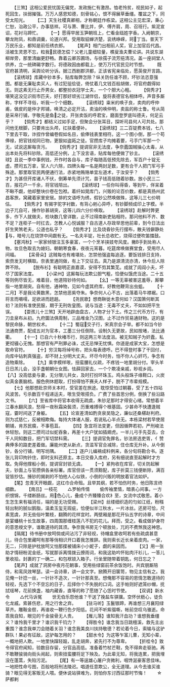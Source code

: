 <!-- { "loadSidebar": true } -->
　　【三煞】这相公爱民忧国无偏党，发政施仁有激昂。恤老怜贫，视民如子，起死回生，扶弱摧强。万万人感恩知德，刻骨铭心，恨不得展草垂缰。覆盆之下，同受太阳光。
　　【二】天生社稷真卿相，才称朝廷作栋梁。这相公主见宏深，秉心仁恕，治政公平，办事慈祥。可与萧、曹比并，伊、傅齐肩，周、召班行。紫泥宣诏，花衬马蹄忙。
　　【一】愿得早居玉笋朝班上，伫看金瓯姓字香。入阙朝京，攀龙附凤，和鼎调羹，论道兴邦。受用取貂蝉济楚，衮绣峥嵘，珂丁当。普天下万民乐业，都知是前任绣衣郎。
　　【尾声】相门出相前人奖，官上加官后代昌。活被生灵恩不忘，粒我民德怎偿？父老儿童细较量，樵叟渔夫曹论讲。共说东湖柳岸旁，那里清幽更舒畅。靠着云卿苏圃场，与徐孺子流芳挹清况。盖一座祠堂人供养，立一统碑碣字数行。将德政因由都载上，使万万代官民见时节想。
　　既官府甚清明，采舆论听分诉。据江西剧郡洪都，正该省宪亲临处，愿英俊开言路。
　　【滚绣球】库藏中钞本多，贴库每弊怎除？纵关防任谁不顾，坏钞法恣意强图。都是无廉耻卖买人，有过犯驵侩徒，倚仗着几文钱百般胡做，将官府觑得如无。则这素无行止乔男女，都整扮衣冠学士夫，一个个胆大心粗。
　　【倘秀才】堪笑这没见识街市匹夫，好打那好顽劣江湖伴侣，旋将表德官名相体呼。声音多厮称，字样不寻俗，听我一个个细数。
　　【滚绣球】粜米的唤子良，卖肉的呼仲甫，做皮的是仲才邦铺，唤清之必定开沽，卖油的唤仲明，卖盐的称士鲁。号从简是采帛行铺，字敬先是鱼之徒，开张卖饭的呼君宝，磨面登罗底叫德夫，何足云乎？
　　【倘秀才】都结义过如手足，但聚会分张耳目，探听司县何人可共处。那问他无根脚，只要肯出头颅，扛扶着便补。
　　【滚绣球】三二百锭费本钱，七八下里去干取，诈捏作曾编卷假如名目，偷俸钱表里相符。这一个图小倒，那一个苟俸禄，把官钱视同已物，更狠如盗跖之徒。官攒库子均摊着要，弓手门军那一个无，试说这厮每贪污。
　　【倘秀才】提调官非无法度，争奈蠹国贼操心太毒，从出本处先将科钞除。高低还分例，上下没言语，贴库每他便做了钞主。
　　【滚绣球】且说一季中事例钱，开作时各自与，库子每随高低预先除去，军百户十锭无虚。攒司五万拿，官人六六除，四牌头每一名是两封足数，更有合干人把门军弓手殊途。那里取官民两便通行法，赤紧地贿赂单宜左道术，于汝安乎？
　　【倘秀才】为甚但开库诸人不伏，倒筹单先须计咒，苗子钱高低随着钞数。放小民三二百，报花户一千余，将官钱陪出。
　　【滚绣球】一任你叫得昏，等到午，佯呆着不瞅不觑，他却整块价卷在包袱。着纤如晃库门，兴贩的论百价数，都是真扬州武昌客旅，窝藏着家里安居。排的文语呼为绣，假钞公然唤做殊，这等儿三七价明估。
　　【倘秀才】有揭字驼字衬数，有背心剜心异呼，有钞脚频成印上字模。半边子兀自可，捶作钞甚胡突，这等儿四六分价唤取。
　　【滚绣球】赴解时弊更多，作下人就做夫，检块数几曾详数，止不过得南新吏贴相符。那问他料不齐、数不足？连柜子一时扛去，怎教人心悦诚服？自古道人存政举思他前辈，到今日法出奸生笑煞老夫，公道也私乎？
　　【倘秀才】比及烧昏钞先行摆布，散夫钱僻静处与，暗号儿在烧饼中间觑有无。一名夫半锭，社长总收贮，烧得过便吹笛擂鼓。
　　【塞鸿秋】一家家倾银注玉多豪富，一个个烹羊挟妓夸风度。撇В手到处称人物，妆旦色取去为媳妇。朝朝寒食春，夜夜元宵暮。吃筵席唤做赛堂食，受用尽人间福。
　　【呆骨朵】这贼每也有难堪处，怎禁他强盗每追逐。要饭钱排日支持，索赍发无时横取。奈表里通同做，有上下交征去。真乃是源清流亦清，休今后人除弊不除。
　　【脱布衫】有聪明正直嘉谟，安得不剪其繁芜。成就了闾阎小夫，坏尽了国家法度。
　　【小梁州】这厮每玩法欺公胆气粗，恰便似饿虎当途。二十五等则例尽皆无，难着目，他道陪钞待何如。
　　【幺】一等无辜被害这羞辱，厮攀指一地里胡突。自有他，通神物，见如今虚其府库，好教他鞭背出虫蛆。
　　【十二月】不是我论黄数黑，怎禁他恶紫夺朱。争奈何人心不古，出落着马牛襟裾。口将言而嗫嚅，足欲进而趑趄。
　　【尧民歌】想商鞅徙木意何如？汉国箫何断其初？法则有准使民服，期于无刑佐皇图。说与当途：无毒不丈夫，不如如把平生误。
　　【耍孩儿十三煞】天开地辟由盘古，人物才分下土。传之三代币方行，有刀圭泉布从初。九府圜法俱周制，三品堆金乃汉图，止不过作贸易通财物。这的是黎民命脉，朝世权术。
　　【十二】蜀寇交子行，宋真宗会子举。都不如当今钞法通商贾，配成五对为官本，工墨三分任倒除。设制久无更故，民如按堵，法比通衢。
　　【十一】已自六十秋楮币行，则这两三年法度沮。被无知贼子为奸蠹，私更彻镘心无愧。那想官有严刑罪必诛，忒无忌惮无忧惧。你道是成家大宝，怎想是取命官符。
　　【十】穷汉每将绰号称，把头每表德呼。巴不得登时事了干回付，向库中钻刺真强盗，却不财上分明大丈夫。坏尽今时务，怕不你人心奸巧，争念有造物乘除。
　　【九】乘孛模样哏，扭蛮腰礼仪疏，不疼钱一地里胡分付。宰头羊日日羔儿会，没手盏朝朝仕女图。怯薛回家去，一个个欺凌亲戚，眇视乡闾。　　【八】没高低妾与妻，无分限儿共女，及时打扮环珠玉。鸡头般珠子缘鞋口，火炭似真金裹脑梳。服色例休题取，打扮得怕不赛夫人样子，脱不了市辈规模。
　　【七】他那想赴京师关本时，受官差在旅途。耽惊受怕过朝暮，受了五十四站风波苦。亏杀数百千程递运夫，哏生受哏搭负。广费了些首思分例，倒换了些沿路文书。
　　【六】至省库中将官本收得无疏虞，朱钞足那时才得安心绪。常想着半江春水翻风浪，愁得一夜秋霜染鬓须，历重难搏得个根基固。少甚命不快遭逢贼寇，霎时间送了身躯。
　　【五】论宣差清如酌贪泉吴隐之，廉似还桑椹赵判府。则为忒慈仁，反被相欺侮。每持大体诸人服，若说私心半点无。本栋梁材若早使居朝铺，肯苏民瘼，不事苞苴。
　　【四】急宜将法变更，但因循弊若初，严刑峻法休轻恕。则这二攒司过似蛇吞象，再差十大户犹如插翅虎。一半儿弓手先芟去，合干人同知数目，把门军切禁科需。
　　【三】提调官免罪名，钞法房选吏胥，亻赞典俸多的路吏差着做。廉能州吏从新点，贪滥军官合减除，住仓库无升补。从今倒钞，各分行铺，明写坊隅。
　　【二】逐户儿编褙成料例来，各分旬将勘合书。逐张儿背印拘钤住，即时支料还原主。本日交昏入库府，另有细说直至起解时才方取。免得他撑船小倒，提调官封锁无虞。
　　【一】紧拘收在库官，切关防起解夫，钞面上与官攒俱各亲标署。库官但该一贯须黥配，库子折莫三钱便断除，满百锭皆抄估。捶钞的揭剥的不怕他人心似铁，小倒的兴贩的明放着官法如炉。
　　【尾】忽青天开眼觑，这红巾合命殂。且举其纲，若不怕伤时务，他日陈言终细数。
　　【南吕】一枝花
　　△罗帕传情
　　偷传袖里情，暗表心间事。一方织恨锦，千缕断肠丝。用色心儿，叠成个齐臻臻合欢衤至，女流中忒敬思。着小生怎生来有福消任，端的是无功受赐。
　　【梁州】丝缕细织造的匀如江纸，粉糨轻出制的腻似鹅脂，温柔玉玺无瑕疵，恰便似半江秋水，一片冰丝。还房可恰，尺素宽虞，并无些俗叶繁枝，翻腾的花样宜时。两壁厢是那花开仙五字的诗章，中间是宴蟠桃十长生故事，四周围那缠枝莲八不犯的花儿。拜而，受之。看成做护身符的意思绶文字，谁敢道待的其须。争奈我书房无个顿放处，兀的不费煞我这神思。
　　【隔尾】待书册中放呵倘或间沾污了非轻视，待帽盒里收呵若有些疏虞甚意儿，待合包里藏呵有那等俏相识开口着我怎推辞。我则索长近长亲着皮肉。一家，无二，只除是护枕放呵又怕那揲被铺床小小妮子，觑的来因而。
　　【又】用一张助才情砑粉泥金纸，写就那诉离情拨云撩雨词，和我这助吟怀贴肉汗衫儿，一答儿里收拾。封裹的丁一确二，和包袱锁入箱子。行坐里随带着钥匙，何日忘之？
　　【尾声】成就了洞房中夜月花朝事，受用些绿窗前茶余饭饱时。共宾朋厮陪侍，和鸾凤效琴瑟。读一会诗章，讲一会文字。掀腾开旧箧笥，物见主信有之。我见俺一针捻一丝，一针针不造次，一针针那真至。想俺那不容易的恩情怎敢道待的轻视，先选下个不空忘的日子，后择你个不失脱的口词。这手帕则好遮笼纱帽，抚拭瑶琴，花前换盏，袖内藏香，直等的称了愿随了心恁时节使。
　　【双调】新水令
　　△代马诉冤
　　世无伯乐怨他谁？干送了挽盐车骐骥。空怀伏枥心，徒负化龙威。索甚伤悲，用之行舍之弃。
　　【驻马听】玉鬣银蹄，再谁想三月襄阳绿草齐。雕鞍金辔，再谁收一鞭行色夕阳低。花间不听紫骝嘶，帐前空叹乌骓逝。命乖我自知，眼见的千金骏骨无人贵。
　　【雁儿落】谁知我汗血功？谁想我垂缰义？谁怜我千里才？谁识我千钧力？
　　【得胜令】谁念我当日跳檀溪，救先主出重围？谁念我单刀会随着关羽？谁念我美良川扶持敬德？若论着今日，索输与这驴群队！果必有征敌，这驴每怎用的？
　　【甜水令】为这等乍富儿曹，无知小辈，一概地把人欺。一地里快蹿轻踮，乱走胡奔，紧先行不为尊卑。
　　【折桂令】致令得官府闻知，验数目存留，分官品高低。准备着竹杖芒鞋，免不得奔走驱驰。再不敢鞭骏骑向街头闹起，则索扭蛮腰将足下殃及。为此辈无知，将我连累，把我埋没在蓬蒿，失陷污泥。
　　【尾】有一等逞雄心屠户贪微利，咽馋涎豪客思佳味。一地把性命亏图，百般地将刑法陵迟。唱道任意欺公，全无道理。从今去谁买谁骑？眼见得无客贩无人喂。便休说站驿难为，则怕你东讨西征那时节悔！
　　☆萨都剌
